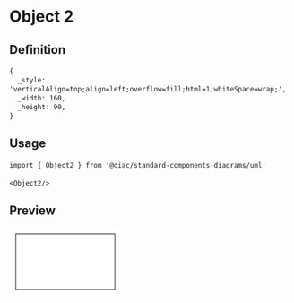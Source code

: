 # Object 2

## Definition

```
{
  _style: 'verticalAlign=top;align=left;overflow=fill;html=1;whiteSpace=wrap;',
  _width: 160,
  _height: 90,
}
```

## Usage

```
import { Object2 } from '@diac/standard-components-diagrams/uml'

<Object2/>
```

## Preview

<img src="./object-2.png" width="200"/>
